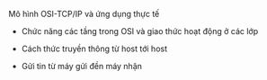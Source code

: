 Mô hình OSI-TCP/IP và ứng dụng thực tế

- Chức năng các tầng trong OSI và giao thức hoạt động ở các lớp

- Cách thức truyền thông từ host tới host

- Gửi tin từ máy gửi đền máy nhận
